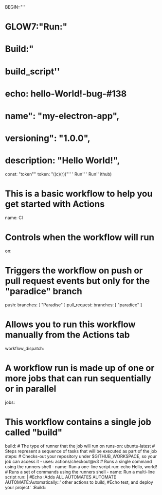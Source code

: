 BEGIN::"''
# GLOW7:"Run:"
# Build:"
# build_script''
# echo:  hello-World!-bug-#138
# name": "my-electron-app",
 # versioning": "1.0.0",
 # description: "Hello World!",
const: "token"''
token: "((c)(r))"''
' Run''        ' Run''
ithub)
# This is a basic workflow to help you get started with Actions
name: CI
# Controls when the workflow will run
on:
  # Triggers the workflow on push or pull request events but only for the "paradice" branch
  push:
    branches: [ "Paradise" ]
  pull_request:
    branches: [ "paradice" ]
  # Allows you to run this workflow manually from the Actions tab
  workflow_dispatch:
# A workflow run is made up of one or more jobs that can run sequentially or in parallel
jobs:
  # This workflow contains a single job called "build"
  build:
    # The type of runner that the job will run on
    runs-on: ubuntu-latest
    # Steps represent a sequence of tasks that will be executed as part of the job
    steps:
      # Checks-out your repository under $GITHUB_WORKSPACE, so your job can access it
      - uses: actions/checkout@v3
      # Runs a single command using the runners shell
      - name: Run a one-line script
        run: echo Hello, world!
      # Runs a set of commands using the runners shell
      - name: Run a multi-line script
        run: |
#Echo :Adds ALL AUTOMATES AUTOMATE AUTOMATE:Automatically::'
other actions to build,
#Echo test, and deploy your project.'
          :Build::
